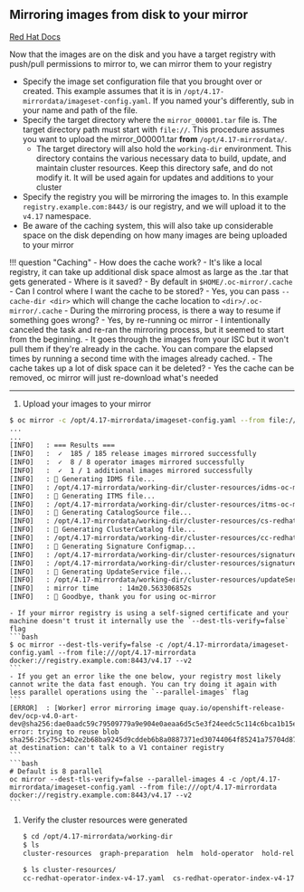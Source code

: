 ## Mirroring images from disk to your mirror

[Red Hat Docs](https://docs.redhat.com/en/documentation/openshift_container_platform/4.17/html/disconnected_environments/mirroring-in-disconnected-environments#disk-mirror-v2_about-installing-oc-mirror-v2)

Now that the images are on the disk and you have a target registry with push/pull permissions to mirror to, we can mirror them to your registry

- Specify the image set configuration file that you brought over or created. This example assumes that it is in `/opt/4.17-mirrordata/imageset-config.yaml`. If you named your's differently, sub in your name and path of the file.
- Specify the target directory where the `mirror_000001.tar` file is. The target directory path must start with `file://`. This procedure assumes you want to upload the mirror_000001.tar **from** `/opt/4.17-mirrordata/`.
    - The target directory will also hold the `working-dir` environment. This directory contains the various necessary data to build, update, and maintain cluster resources. Keep this directory safe, and do not modify it. It will be used again for updates and additions to your cluster
- Specify the registry you will be mirroring the images to. In this example `registry.example.com:8443/` is our registry, and we will upload it to the `v4.17` namespace.
- Be aware of the caching system, this will also take up considerable space on the disk depending on how many images are being uploaded to your mirror
  
!!! question "Caching"
    - How does the cache work?
        - It's like a local registry, it can take up additional disk space almost as large as the .tar that gets generated
    - Where is it saved?
        - By default in `$HOME/.oc-mirror/.cache`
    - Can I control where I want the cache to be stored?
        - Yes, you can pass `--cache-dir <dir>` which will change the cache location to `<dir>/.oc-mirror/.cache`
    - During the mirroring process, is there a way to resume if something goes wrong?
        - Yes, by re-running oc mirror
    - I intentionally canceled the task and re-ran the mirroring process, but it seemed to start from the beginning.
        - It goes through the images from your ISC but it won't pull them if they're already in the cache. You can compare the elapsed times by running a second time with the images already cached.
    - The cache takes up a lot of disk space can it be deleted?
        - Yes the cache can be removed, oc mirror will just re-download what's needed

---
1. Upload your images to your mirror
  ```bash
  $ oc mirror -c /opt/4.17-mirrordata/imageset-config.yaml --from file:///opt/4.17-mirrordata docker://registry.example.com:8443/v4.17 --v2
  ...
  ...
  [INFO]   : === Results ===
  [INFO]   :  ✓  185 / 185 release images mirrored successfully
  [INFO]   :  ✓  8 / 8 operator images mirrored successfully
  [INFO]   :  ✓  1 / 1 additional images mirrored successfully
  [INFO]   : 📄 Generating IDMS file...
  [INFO]   : /opt/4.17-mirrordata/working-dir/cluster-resources/idms-oc-mirror.yaml file created
  [INFO]   : 📄 Generating ITMS file...
  [INFO]   : /opt/4.17-mirrordata/working-dir/cluster-resources/itms-oc-mirror.yaml file created
  [INFO]   : 📄 Generating CatalogSource file...
  [INFO]   : /opt/4.17-mirrordata/working-dir/cluster-resources/cs-redhat-operator-index-v4-17.yaml file created
  [INFO]   : 📄 Generating ClusterCatalog file...
  [INFO]   : /opt/4.17-mirrordata/working-dir/cluster-resources/cc-redhat-operator-index-v4-17.yaml file created
  [INFO]   : 📄 Generating Signature Configmap...
  [INFO]   : /opt/4.17-mirrordata/working-dir/cluster-resources/signature-configmap.json file created
  [INFO]   : /opt/4.17-mirrordata/working-dir/cluster-resources/signature-configmap.yaml file created
  [INFO]   : 📄 Generating UpdateService file...
  [INFO]   : /opt/4.17-mirrordata/working-dir/cluster-resources/updateService.yaml file created
  [INFO]   : mirror time     : 14m20.563306852s
  [INFO]   : 👋 Goodbye, thank you for using oc-mirror
  ```

    - If your mirror registry is using a self-signed certificate and your machine doesn't trust it internally use the `--dest-tls-verify=false` flag
    ```bash
    $ oc mirror --dest-tls-verify=false -c /opt/4.17-mirrordata/imageset-config.yaml --from file:///opt/4.17-mirrordata docker://registry.example.com:8443/v4.17 --v2
    ```
    - If you get an error like the one below, your registry most likely cannot write the data fast enough. You can try doing it again with less parallel operations using the `--parallel-images` flag
    ```
    [ERROR]  : [Worker] error mirroring image quay.io/openshift-release-dev/ocp-v4.0-art-dev@sha256:dae0aadc59c79509779a9e904e0aeaa6d5c5e3f24eedc5c114c6bca1b15ea3b1 error: trying to reuse blob sha256:25c75c34b2e2b68ba9245d9cddeb6b8a0887371ed30744064f85241a75704d87 at destination: can't talk to a V1 container registry
    ```
    ```bash
    # Default is 8 parallel
    oc mirror --dest-tls-verify=false --parallel-images 4 -c /opt/4.17-mirrordata/imageset-config.yaml --from file:///opt/4.17-mirrordata docker://registry.example.com:8443/v4.17 --v2
    ```

1. Verify the cluster resources were generated
    ```bash
    $ cd /opt/4.17-mirrordata/working-dir
    $ ls
    cluster-resources  graph-preparation  helm  hold-operator  hold-release  logs  operator-catalogs  release-images  signatures

    $ ls cluster-resources/
    cc-redhat-operator-index-v4-17.yaml  cs-redhat-operator-index-v4-17.yaml  idms-oc-mirror.yaml  itms-oc-mirror.yaml  signature-configmap.json  signature-configmap.yaml  updateService.yaml
    ```
